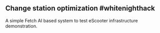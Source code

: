## Change station optimization #whitenighthack
A simple Fetch AI based system to test eScooter infrastructure demonstration.
